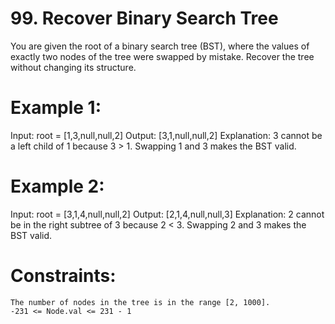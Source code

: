 # 99. Recover Binary Search Tree

You are given the root of a binary search tree (BST), where the values of exactly two nodes of the tree were swapped by mistake. Recover the tree without changing its structure.

 

# Example 1:

Input: root = [1,3,null,null,2]
Output: [3,1,null,null,2]
Explanation: 3 cannot be a left child of 1 because 3 > 1. Swapping 1 and 3 makes the BST valid.

# Example 2:

Input: root = [3,1,4,null,null,2]
Output: [2,1,4,null,null,3]
Explanation: 2 cannot be in the right subtree of 3 because 2 < 3. Swapping 2 and 3 makes the BST valid.

 

# Constraints:

    The number of nodes in the tree is in the range [2, 1000].
    -231 <= Node.val <= 231 - 1
